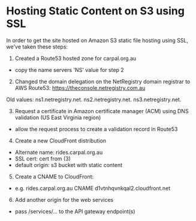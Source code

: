 # Hosting Static Content on S3 using SSL

In order to get the site hosted on Amazon S3 static file hosting using SSL, we've taken these steps:

1) Created a Route53 hosted zone for carpal.org.au
- copy the name servers 'NS' value for step 2

2) Changed the domain delegation on the NetRegistry domain registrar to AWS Route53:
https://theconsole.netregistry.com.au

Old values:
ns1.netregistry.net.
ns2.netregistry.net.
ns3.netregistry.net.

3) Request a certificate in Amazon certificate manager (ACM) using DNS validation (US East Virginia region)
- allow the request process to create a validation record in Route53

4) Create a new CloudFront distribution 
- Alternate name: rides.carpal.org.au
- SSL cert: cert from (3)
- default origin: s3 bucket with static content

5) Create a CNAME to CloudFront:
- e.g. rides.carpal.org.au CNAME d1vtnhqvnkqal2.cloudfront.net

6) Add another origin for the web services 
- pass /services/... to the API gateway endpoint(s)